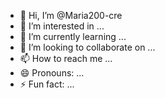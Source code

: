 - 👋 Hi, I’m @Maria200-cre
- 👀 I’m interested in ...
- 🌱 I’m currently learning ...
- 💞️ I’m looking to collaborate on ...
- 📫 How to reach me ...
- 😄 Pronouns: ...
- ⚡ Fun fact: ...

<!---
Maria200-cre/Maria200-cre is a ✨ special ✨ repository because its `README.md` (this file) appears on your GitHub profile.
You can click the Preview link to take a look at your changes.
--->
